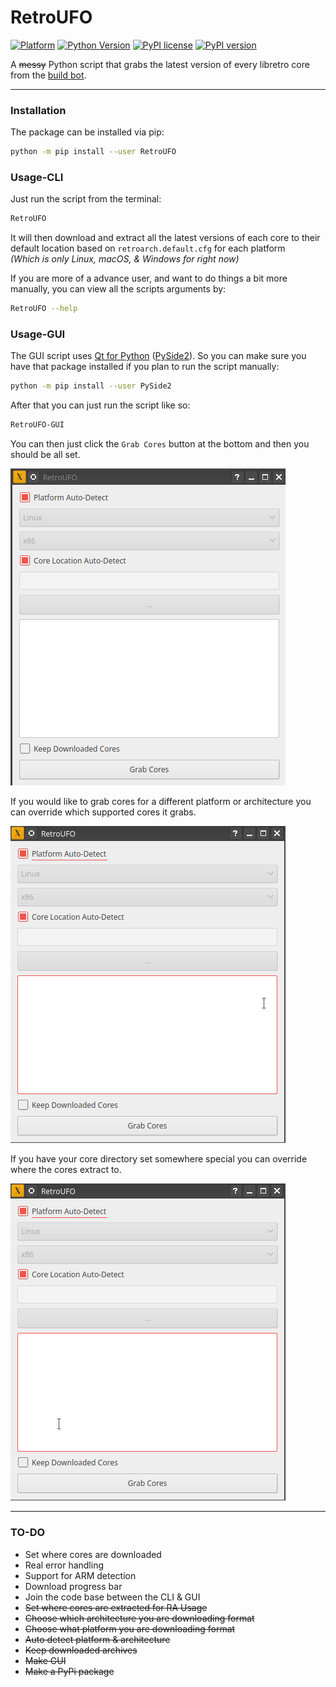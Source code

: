# RetroUFO
[![Platform](https://img.shields.io/badge/platform-linux%20%7C%20macos%20%7C%20windows-yellow.svg)](https://www.youtube.com/watch?v=NLGoKxh8Aq4)
[![Python Version](https://img.shields.io/pypi/pyversions/Django.svg)](https://www.python.org/downloads/) [![PyPI license](https://img.shields.io/pypi/l/ansicolortags.svg)](https://opensource.org/licenses/MIT) [![PyPI version](https://badge.fury.io/py/RetroUFO.svg)](https://pypi.org/project/RetroUFO/)

A ~~messy~~ Python script that grabs the latest version of every libretro core from the [build bot](https://buildbot.libretro.com/).  

***

### Installation

The package can be installed via pip:

```bash
python -m pip install --user RetroUFO
```


### Usage-CLI

Just run the script from the terminal:

```bash
RetroUFO
```

It will then download and extract all the latest versions of each core to their default location based on `retroarch.default.cfg` for each platform  
_(Which is only Linux, macOS, & Windows for right now)_

If you are more of a advance user, and want to do things a bit more manually, you can view all the scripts arguments by:
```bash
RetroUFO --help
```

### Usage-GUI

The GUI script uses [Qt for Python](https://wiki.qt.io/Qt_for_Python) ([PySide2](https://pypi.org/project/PySide2/)). So you can make sure you have that package installed if you plan to run the script manually:  
```bash
python -m pip install --user PySide2
```


After that you can just run the script like so:
```bash
RetroUFO-GUI
```

You can then just click the `Grab Cores` button at the bottom and then you should be all set.

![](screenshots/grab_cores.gif)

If you would like to grab cores for a different platform or architecture you can override which supported cores it grabs.

![](screenshots/custom_platform.gif)

If you have your core directory set somewhere special you can override where the cores extract to.

![](screenshots/custom_location.gif)

***
### TO-DO

- Set where cores are downloaded
- Real error handling
- Support for ARM detection
- Download progress bar
- Join the code base between the CLI & GUI
- ~~Set where cores are extracted for RA Usage~~
- ~~Choose which architecture you are downloading format~~
- ~~Choose what platform you are downloading format~~
- ~~Auto detect platform & architecture~~
- ~~Keep downloaded archives~~
- ~~Make GUI~~
- ~~Make a PyPi package~~
